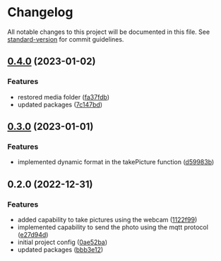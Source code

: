 # Changelog

All notable changes to this project will be documented in this file. See [standard-version](https://github.com/conventional-changelog/standard-version) for commit guidelines.

## [0.4.0](https://github.com/AnthonyLzq/DoorCloud-IoTClient/compare/v0.2.0...v0.4.0) (2023-01-02)


### Features

* restored media folder ([fa37fdb](https://github.com/AnthonyLzq/DoorCloud-IoTClient/commit/fa37fdbd4bb6ea360031ed24b728650c65190b3a))
* updated packages ([7c147bd](https://github.com/AnthonyLzq/DoorCloud-IoTClient/commit/7c147bd27dbf45989cdcb39ee0410cf8575c9060))

## [0.3.0](https://github.com/AnthonyLzq/DoorCloud-IoTClient/compare/v0.2.0...v0.3.0) (2023-01-01)


### Features

* implemented dynamic format in the takePicture function ([d59983b](https://github.com/AnthonyLzq/DoorCloud-IoTClient/commit/d59983b231a856dc9f1b56e795afc311631c7152))

## 0.2.0 (2022-12-31)


### Features

* added capability to take pictures using the webcam ([1122f99](https://github.com/AnthonyLzq/DoorCloud-IoTClient/commit/1122f9974e8aee5d95e5a0d64f71d3e950359600))
* implemented capability to send the photo using the mqtt protocol ([e27d94d](https://github.com/AnthonyLzq/DoorCloud-IoTClient/commit/e27d94de1ef18a26d36bda019ac04da4163a3aef))
* initial project config ([0ae52ba](https://github.com/AnthonyLzq/DoorCloud-IoTClient/commit/0ae52ba8cdb1545b72d8e9a7bb9ac89d8dd419ac))
* updated packages ([bbb3e12](https://github.com/AnthonyLzq/DoorCloud-IoTClient/commit/bbb3e12aff4d26372d1ab39610852d8a4f7505ac))
